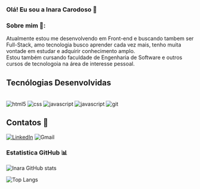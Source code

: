 ### Olá! Eu sou a Inara Carodoso 👋

### Sobre mim 🚀:
Atualmente estou me desenvolvendo em Front-end e buscando tambem ser Full-Stack, amo tecnologia busco aprender cada vez mais, tenho muita vontade em estudar e adquirir conhecimento amplo. <br/>
Estou também cursando faculdade de Engenharia de Software e outros cursos de tecnologoia na área de interesse pessoal. 


## Tecnólogias Desenvolvidas 

<div style="display: inline_block"><br/>
<img align="center" alt="html5" src="https://img.shields.io/badge/HTML5-E34F26?style=for-the-badge&logo=html5&logoColor=white">
<img align="center" alt="css" src="https://img.shields.io/badge/CSS3-1572B6?style=for-the-badge&logo=css3&logoColor=white">
<img align="center" alt="javascript" src="https://img.shields.io/badge/JavaScript-F7DF1E?style=for-the-badge&logo=javascript&logoColor=black">
<img align="center" alt="javascript" src="https://img.shields.io/badge/GitHub-100000?style=for-the-badge&logo=github&logoColor=white">
<img align="center" alt="git" src="https://img.shields.io/badge/GIT-E44C30?style=for-the-badge&logo=git&logoColor=white">

</div>
    
## Contatos 📱
[![LinkedIn](https://img.shields.io/badge/LinkedIn-0077B5?style=for-the-badge&logo=linkedin&logoColor=white)](https://www.linkedin.com/in/inara-cardoso/) 
![Gmail](https://img.shields.io/badge/Gmail-D14836?style=for-the-badge&logo=gmail&logoColor=white)


### Estatistica GitHub 📊
![Inara GitHub stats](https://github-readme-stats.vercel.app/api?username=InaraapCardoso&show_icons=true&theme=radical)

![Top Langs](https://github-readme-stats.vercel.app/api/top-langs/?username=InaraapCardoso&layout=compact)
